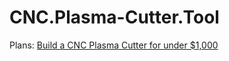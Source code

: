 # CNC.Plasma-Cutter.Tool
Plans: [Build a CNC Plasma Cutter for under $1,000](https://youtu.be/9iv2rWcOocc)
